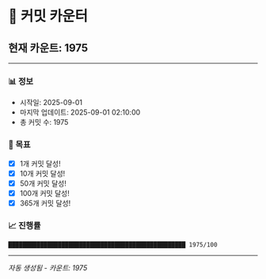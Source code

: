 # 🔢 커밋 카운터

## 현재 카운트: 1975

---

### 📊 정보
- 시작일: 2025-09-01
- 마지막 업데이트: 2025-09-01 02:10:00
- 총 커밋 수: 1975

### 🎯 목표
- [x] 1개 커밋 달성!
- [x] 10개 커밋 달성!
- [x] 50개 커밋 달성!
- [x] 100개 커밋 달성!
- [x] 365개 커밋 달성!

### 📈 진행률
```
██████████████████████████████████████████████████ 1975/100
```

---
*자동 생성됨 - 카운트: 1975*
